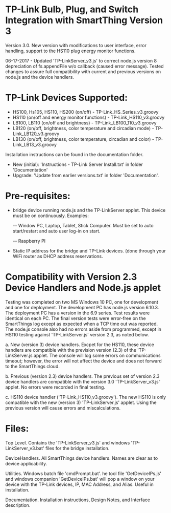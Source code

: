# TP-Link Bulb, Plug, and Switch Integration with SmartThing Version 3
Version 3.0.  New version with modifications to user interface, error handling, support to the HS110 plug energy monitor functions.

06-17-2017 - Updated 'TP-LinkServer_v3.js' to correct node.js version 8 depreciation of fs.appendFile w/o callback (caused error message).  Tested changes to assure full compatibility with current and previous versions on node.js and the device handlers.

# TP-Link Devices Supported:
-  HS100, Hs105, HS110, HS200 (on/off) - TP-Link_HS_Series_v3.groovy
-  HS110 (on/off and energy monitor functions) - TP-Link_HS110_v3.groovy
-  LB100, LB110 (on/off and brightness) - TP-Link_LB100_110_v3.groovy
-  LB120 (on/off, brightness, color temperature and circadian mode) - TP-Link_LB120_v3.groovy
-  LB130 (on/off, brightness, color temperature, circadian and color) - TP-Link_LB13_v3.groovy

Installation instructions can be found in the documentation folder.
-  New (initial):  'Instructions - TP-Link Server Install.txt' in folder 'Documentation'
-  Upgrade:  'Update from earlier versions.txt' in folder 'Documentation'.

# Pre-requisites:
-  bridge device running node.js and the TP-LinkServer applet.  This device must be on continuously.  Examples:

   --  Window PC, Laptop, Tablet, Stick Computer.  Must be set to auto start/restart and auto user log-in on start.
   
   --  Raspberry PI
-  Static IP address for the bridge and TP-Link devices.  (done through your WiFi router as DHCP address reservations.

# Compatibility with Version 2.3 Device Handlers and Node.js applet

Testing was completed on two MS Windows 10 PC, one for development and one for deployment.  The development PC has node.js version 6.10.3.  The deployment PC has a version in the 6.9 series.  Test results were identical on each PC.  The final version tests were error-free on the SmartThings log except as expected when a TCP time out was reported.  The node.js console also had no errors aside from programmed, except in HS110 testing against 'TP-LinkServer.js' version 2.3, as noted below.

a.  New (version 3) device handlers.  Excpet for the HS110, these device handlers are compatible with the prevision version (2.3) of the 'TP-LinkServer.js applet.  The console will log some errors on communications timeout; however, the error will not affect the device and does not forward to the SmartThings cloud.

b.  Previous (version 2.3) device handlers.  The previous set of version 2.3 device handlers are compatible with the version 3.0 'TP-LinkServer_v3.js' applet.  No errors were recorded in final testing.

c.  HS110 device handler ('TP-Link_HS110_v3.groovy').  The new HS110 is only compatible with the new (version 3) 'TP-LinkServer.js' applet.  Using the previous version will cause errors and miscalculations.

# Files:
Top Level.  Contains the 'TP-LinkServer_v3.js' and windows 'TP-LinkServer_v3.bat' files for the bridge installation.

DeviceHandlers.  All SmartThings device handlers.  Names are clear as to device applicability.

Utilities.  Windows batch file 'cmdPrompt.bat'.  he tool file 'GetDeviceIPs.js' and windows companion 'GetDeviceIPs.bat' will pop a window on your device with the TP-Link devices, IP, MAC Address, and Alias.  Useful in installation.

Documentation.  Installation instructions, Design Notes, and Interface description.

